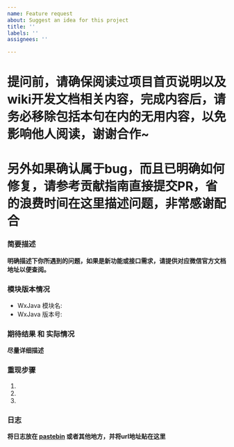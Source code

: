 ```yaml
---
name: Feature request
about: Suggest an idea for this project
title: ''
labels: ''
assignees: ''

---
```


# 提问前，请确保阅读过项目首页说明以及wiki开发文档相关内容，完成内容后，请务必移除包括本句在内的无用内容，以免影响他人阅读，谢谢合作~
# 另外如果确认属于bug，而且已明确如何修复，请参考贡献指南直接提交PR，省的浪费时间在这里描述问题，非常感谢配合

### 简要描述
__明确描述下你所遇到的问题，如果是新功能或接口需求，请提供对应微信官方文档地址以便查阅。__


### 模块版本情况

* WxJava 模块名: 
* WxJava 版本号:

### 期待结果 和 实际情况
__尽量详细描述__

### 重现步骤
1. 
2. 
3. 

### 日志
__将日志放在 [pastebin](https://paste.ubuntu.com/) 或者其他地方，并将url地址贴在这里__

